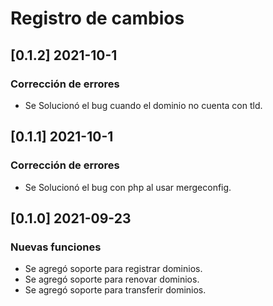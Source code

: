 # Registro de cambios

## [0.1.2] 2021-10-1
### Corrección de errores
- Se Solucionó el bug cuando el dominio no cuenta con tld.

## [0.1.1] 2021-10-1
### Corrección de errores
- Se Solucionó el bug con php al usar mergeconfig.

## [0.1.0] 2021-09-23
### Nuevas funciones
- Se agregó soporte para registrar dominios.
- Se agregó soporte para renovar dominios.
- Se agregó soporte para transferir dominios.
